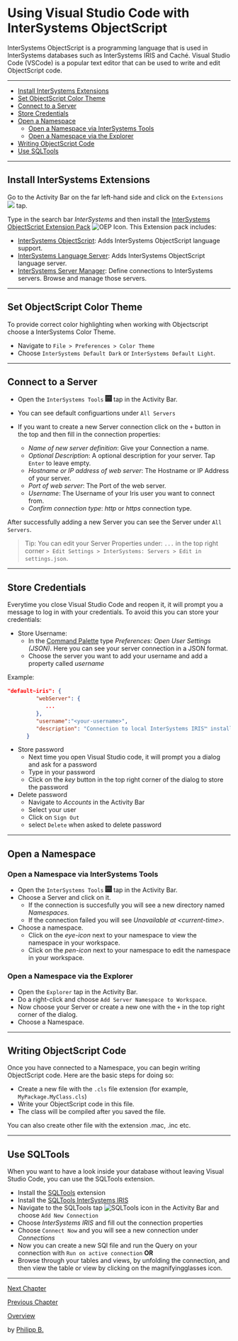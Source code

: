 # Using Visual Studio Code with InterSystems ObjectScript

InterSystems ObjectScript is a programming language that is used in InterSystems databases such as InterSystems IRIS and Caché. Visual Studio Code (VSCode) is a popular text editor that can be used to write and edit ObjectScript code.

---

* [Install InterSystems Extensions](#install-intersystems-extensions)
* [Set ObjectScript Color Theme](#set-objectscript-color-theme)
* [Connect to a Server](#connect-to-a-server)
* [Store Credentials](#store-credentials)
* [Open a Namespace](#open-a-namespace)
  * [Open a Namespace via InterSystems Tools](#open-a-namespace-via-intersystems-tools)
  * [Open a Namespace via the Explorer](#open-a-namespace-via-the-explorer)
* [Writing ObjectScript Code](#writing-objectscript-code)
* [Use SQLTools](#use-sqltools)

---

## Install InterSystems Extensions

Go to the Activity Bar on the far left-hand side and click on the  `Extensions` <img src = "https://i0.wp.com/www.phdata.io/wp-content/uploads/2021/06/VSCode-Extension-Icon-.png" tile = "Extensions Icon" width = "3%"/> tap.

Type in the search bar *InterSystems* and then install the [InterSystems ObjectScript Extension Pack](https://marketplace.visualstudio.com/items?itemName=intersystems-community.objectscript-pack) <img src = "https://intersystems-community.gallerycdn.vsassets.io/extensions/intersystems-community/objectscript-pack/1.0.3/1612388253024/Microsoft.VisualStudio.Services.Icons.Default" title = "OEP Icon" width = "3%"/>. This Extension pack includes:

* [InterSystems ObjectScript](https://marketplace.visualstudio.com/items?itemName=intersystems-community.vscode-objectscript): Adds InterSystems ObjectScript language support.
* [InterSystems Language Server](https://marketplace.visualstudio.com/items?itemName=intersystems.language-server): Adds InterSystems ObjectScript language server.
* [InterSystems Server Manager](https://marketplace.visualstudio.com/items?itemName=intersystems-community.servermanager): Define connections to InterSystems servers. Browse and manage those servers.

---

## Set ObjectScript Color Theme

To provide correct color highlighting when working with Objectscript choose a InterSystems Color Theme.

* Navigate to `File > Preferences > Color Theme`
* Choose `InterSystems Default Dark` or `InterSystems Default Light`.

---

## Connect to a Server

* Open the `InterSystems Tools` <img src = "../imgs/InterSystemsToolsIcon.png" title = "InterSystemsToolsIcon" width = "3%"/> tap in the Activity Bar.
* You can see default configuartions under `All Servers`
* If you want to create a new Server connection click on the `+` button in the top and then fill in the connection properties:

  * *Name of new server definition*: Give your Connection a name.
  * *Optional Description*: A optional description for your server. Tap `Enter` to leave empty.
  * *Hostname or IP address of web server*: The Hostname or IP Address of your server.
  * *Port of web server*: The Port of the web server.
  * *Username*: The Username of your Iris user you want to connect from.
  * *Confirm connection type*: *http* or *https* connection type.

After successfully adding a new Server you can see the Server under `All Servers`.

> Tip: You can edit your Server Properties under: `...` in the top right corner `> Edit Settings > InterSystems: Servers > Edit in settings.json`.

---

## Store Credentials

Everytime you close Visual Studio Code and reopen it, it will prompt you a message to log in with your credentials. To avoid this you can store your credentials:

* Store Username:
  * In the [Command Palette](KeyboardShortcuts.md#command-palette) type *Preferences: Open User Settings (JSON)*. Here you can see your server connection in a JSON format.
  * Choose the server you want to add your username and add a property called *username*

Example:

````json
"default~iris": {
         "webServer": {
            ...
         },
         "username":"<your-username>",
         "description": "Connection to local InterSystems IRIS™ installed with default settings."
      }
````

* Store password
  * Next time you open Visual Studio code, it will prompt you a dialog and ask for a password
  * Type in your password
  * Click on the *key* button in the top right corner of the dialog to store the password
* Delete password
  * Navigate to *Accounts* in the Activity Bar
  * Select your user
  * Click on `Sign Out`
  * select `Delete` when asked to delete password

---

## Open a Namespace

### Open a Namespace via InterSystems Tools

* Open the `InterSystems Tools` <img src = "../imgs/InterSystemsToolsIcon.png" title = "InterSystemsToolsIcon" width = "3%"/> tap in the Activity Bar.
* Choose a Server and click on it.
  * If the connection is succesfully you will see a new directory named *Namespaces*.
  * If the connection failed you will see *Unavailable at \<current-time\>*.
* Choose a namespace.
  * Click on the *eye-icon* next to your namespace to view the namespace in your workspace.
  * Click on the *pen-icon* next to your namespace to edit the namespace in your workspace.

### Open a Namespace via the Explorer

* Open the `Explorer` tap in the Activity Bar.
* Do a right-click and choose `Add Server Namespace to Workspace`.
* Now choose your Server or create a new one with the `+` in the top right corner of the dialog.
* Choose a Namespace.

---

## Writing ObjectScript Code

Once you have connected to a Namespace, you can begin writing ObjectScript code. Here are the basic steps for doing so:

* Create a new file with the `.cls` file extension (for example, `MyPackage.MyClass.cls`)
* Write your ObjectScript code in this file.
* The class will be compiled after you saved the file.

You can also create other file with the extension .mac, .inc etc.

---

## Use SQLTools

When you want to have a look inside your database without leaving Visual Studio Code, you can use the SQLTools extension.

* Install the [SQLTools](https://marketplace.visualstudio.com/items?itemName=mtxr.sqltools) extension
* Install the [SQLTools InterSystems IRIS](https://marketplace.visualstudio.com/items?itemName=intersystems-community.sqltools-intersystems-driver)
* Navigate to the SQLTools tap <img src ="https://raw.githubusercontent.com/intersystems-community/sqltools-intersystems-driver/master/docs/assets/img/activitybar.png" title = "SQLTools icon"> in the Activity Bar and choose `Add New Connection`
* Choose *InterSystems IRIS* and fill out the connection properties
* Choose `Connect Now` and you will see a new connection under *Connections*
* Now you can create a new SQl file and run the Query on your connection with `Run on active connection`
**OR**
* Browse through your tables and views, by unfolding the connection, and then view the table or view by clicking on the magnifyingglasses icon.

---

[Next Chapter](TipsForVsCode.md)

[Previous Chapter](GettingStartedWithVSCode.md)

[Overview](../README.md)

by [Philipp B.](https://github.com/phil1436)

